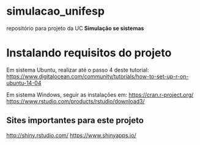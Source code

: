 # simulacao_unifesp
repositório para projeto da UC **Simulação se sistemas**

# Instalando requisitos do projeto

Em sistema Ubuntu, realizar até o passo 4 deste tutorial: https://www.digitalocean.com/community/tutorials/how-to-set-up-r-on-ubuntu-14-04

Em sistema Windows, seguir as instalações em:
https://cran.r-project.org/
https://www.rstudio.com/products/rstudio/download3/

## Sites importantes para este projeto
http://shiny.rstudio.com/
https://www.shinyapps.io/
